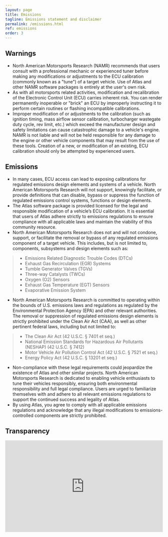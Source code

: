 ```yaml
---
layout: page
title: Emissions
tagline: Emissions statement and disclaimer
permalink: /emissions.html
ref: emissions
order: 3
---
```


## Warnings
* North American Motorsports Research (NAMR) recommends that users consult with a professional mechanic or experienced tuner before making any modifications or adjustments to the ECU calibration (commonly known as a "tune") of a target vehicle. Use of Atlas and other NAMR software packages is entirely at the user's own risk.
* As with all motorsports related activities, modification and recalibration of the Electronic Control Unit (ECU) carries inherent risk. You can render permanently inoperable or "brick" an ECU by improperly instructing it to perform certain routines or flashing incompatible calibrations.
* Improper modification of or adjustments to the calibration (such as ignition timing, mass airflow sensor calibration, turbocharger wastegate duty cycle, rev limit, etc.) which exceed the manufacturer design and safety limitations can cause catastrophic damage to a vehicle's engine. NAMR is not liable and will not be held responsible for any damage to the engine or other vehicle components that may result from the use of these tools. Creation of a new, or modification of an existing, ECU calibration should only be attempted by experienced users.

## Emissions
* In many cases, ECU access can lead to exposing calibrations for regulated emissions design elements and systems of a vehicle. North American Motorsports Research will not support, knowingly facilitate, or provide definitions that can disable, bypass or suppress the function of regulated emissions control systems, functions or design elements.
* The Atlas software package is provided licensed for the legal and responsible modification of a vehicle’s ECU calibration. It is essential that users of Atlas adhere strictly to emissions regulations to ensure compliance with all applicable laws and maintain the viability of this community resource.
* North American Motorsports Research does not and will not condone, support, or facilitate the removal or bypass of any regulated emissions component of a target vehicle. This includes, but is not limited to, components, subsystems and design elements such as:

> - Emissions Related Diagnostic Trouble Codes (DTCs)
> - Exhaust Gas Recirculation (EGR) Systems
> - Tumble Generator Valves (TGVs)
> - Three-way Catalysts (TWCs)
> - Oxygen (O2) Sensors
> - Exhaust Gas Temperature (EGT) Sensors
> - Evaporative Emission System

* North American Motorsports Research is committed to operating within the bounds of U.S. emissions laws and regulations as regulated by the Environmental Protection Agency (EPA) and other relevant authorities. The removal or suppression of regulated emissions design elements is strictly prohibited under the Clean Air Act (CAA), as well as other pertinent federal laws, including but not limited to:

> - The Clean Air Act (42 U.S.C. § 7401 et seq.)
> - National Emission Standards for Hazardous Air Pollutants (NESHAP) (42 U.S.C. § 7412)
> - Motor Vehicle Air Pollution Control Act (42 U.S.C. § 7521 et seq.)
> - Energy Policy Act (42 U.S.C. § 13201 et seq.)

* Non-compliance with these legal requirements could jeopardize the existence of Atlas and other similar projects. North American Motorsports Research is dedicated to enabling vehicle enthusiasts to tune their vehicles responsibly, ensuring both environmental responsibility and full legal compliance. Users are urged to familiarize themselves with and adhere to all relevant emissions regulations to support the continued success and legality of Atlas.
* By using Atlas, you agree to comply with all applicable emissions regulations and acknowledge that any illegal modifications to emissions-controlled components are strictly prohibited.

## Transparency

<iframe frameborder="0" scrolling="no" style="width:100%; height:292px;" allow="clipboard-write" src="https://emgithub.com/iframe.html?target=https%3A%2F%2Fgithub.com%2Fatlas-tuning%2Fatlas-public%2Fblob%2Fmain%2Fdocs%2Fcanary.txt&style=base16%2Fsolarized-light&type=code&showBorder=on&showFullPath=on"></iframe>
